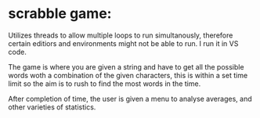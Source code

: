 # scrabble game:

Utilizes threads to allow multiple loops to run simultanously, therefore certain editiors and environments might not be able to run. I run it in VS code.

The game is where you are given a string and have to get all the possible words woth a combination of the given characters, this is within a set time limit so the aim is to rush to find the most words in the time.

After completion of time, the user is given a menu to analyse averages, and other varieties of statistics.

